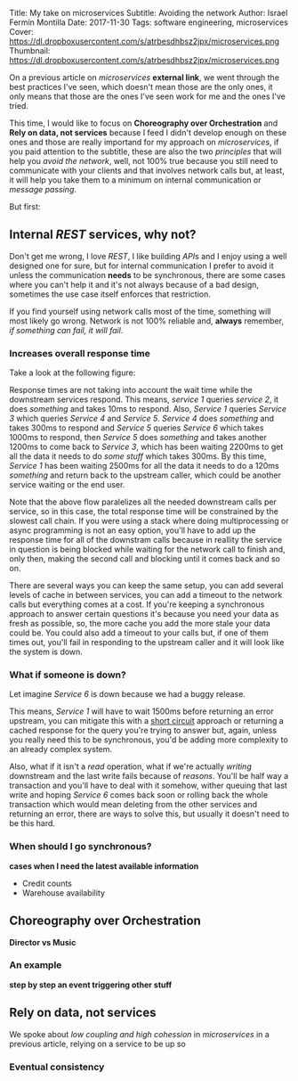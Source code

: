 Title: My take on microservices
Subtitle: Avoiding the network
Author: Israel Fermín Montilla
Date: 2017-11-30
Tags: software engineering, microservices
Cover: https://dl.dropboxusercontent.com/s/atrbesdhbsz2jpx/microservices.png
Thumbnail: https://dl.dropboxusercontent.com/s/atrbesdhbsz2jpx/microservices.png


On a previous article on *microservices* **external link**, we went through the best practices I've seen,
which doesn't mean those are the only ones, it only means that those are the ones I've seen work for me
and the ones I've tried.

This time, I would like to focus on **Choreography over Orchestration** and **Rely on data, not services** because
I feed I didn't develop enough on these ones and those are really importand for my approach on *microservices*, if
you paid attention to the subtitle, these are also the two *principles* that will help you *avoid the network*, well,
not 100% true because you still need to communicate with your clients and that involves network calls but, at least,
it will help you take them to a minimum on internal communication or *message passing*.

But first:

## Internal *REST* services, why not?
Don't get me wrong, I love *REST*, I like building *API*s and I enjoy using a well designed one for sure, but for internal
communication I prefer to avoid it unless the communication **needs** to be synchronous, there are some cases where you can't
help it and it's not always because of a bad design, sometimes the use case itself enforces that restriction.

If you find yourself using network calls most of the time, something will most likely go wrong. Network is not 100% reliable
and, **always** remember, *if something can fail, it will fail*.

### Increases overall response time
Take a look at the following figure: 


Response times are not taking into account the wait time while the downstream services
respond. This means, *service 1* queries *service 2*, it does *something* and takes 10ms to respond. Also, *Service 1* queries
*Service 3* which queries *Service 4* and *Service 5*. *Service 4* does *something* and takes 300ms to respond and *Service 5*
queries *Service 6* which takes 1000ms to respond, then *Service 5* does *something* and takes another 1200ms to come back to
*Service 3*, which has been waiting 2200ms to get all the data it needs to do *some stuff* which takes 300ms. By this time,
*Service 1* has been waiting 2500ms for all the data it needs to do a 120ms *something* and return back to the upstream caller,
which could be another service waiting or the end user. 

Note that the above flow paralelizes all the needed downstream calls per service, so in this case, the total response time will be
constrained by the slowest call chain. If you were using a stack where doing multiprocessing or async programming is not an easy
option, you'll have to add up the response time for all of the downstram calls because in reallity the service in question
is being blocked while waiting for the network call to finish and, only then, making the second call and blocking until it comes back
and so on.

There are several ways you can keep the same setup, you can add several levels of cache in between services, you can add a timeout
to the network calls but everything comes at a cost. If you're keeping a synchronous approach to answer certain questions it's because
you need your data as fresh as possible, so, the more cache you add the more stale your data could be. You could also add a timeout to
your calls but, if one of them times out, you'll fail in responding to the upstream caller and it will look like the system is down.


### What if someone is down?
Let imagine *Service 6* is down because we had a buggy release.


This means, *Service 1* will have to wait 1500ms before returning an error upstream, you can mitigate this
with a [short circuit]() approach or returning a cached response for the query you're trying to answer but,
again, unless you really need this to be synchronous, you'd be adding more complexity to an already complex
system.

Also, what if it isn't a *read* operation, what if we're actually *writing* downstream and the last write fails
because of *reasons*. You'll be half way a transaction and you'll have to deal with it somehow, wither queuing that
last write and hoping *Service 6* comes back soon or rolling back the whole transaction which would mean deleting from
the other services and returning an error, there are ways to solve this, but usually it doesn't need to be this hard.

### When should I go synchronous?
**cases when I need the latest available information**
* Credit counts
* Warehouse availability


## Choreography over Orchestration
**Director vs Music**

### An example
**step by step an event triggering other stuff**


## Rely on data, not services
We spoke about *low coupling and high cohession* in *microservices* in a previous article, relying on
a service to be up so 


### Eventual consistency

